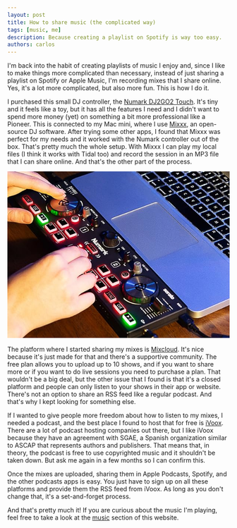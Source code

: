 ```yaml
---
layout: post
title: How to share music (the complicated way)
tags: [music, me]
description: Because creating a playlist on Spotify is way too easy.
authors: carlos
---
```


I'm back into the habit of creating playlists of music I enjoy and, since I like to make things more complicated than necessary, instead of just sharing a playlist on Spotify or Apple Music, I'm recording mixes that I share online. Yes, it's a lot more complicated, but also more fun. This is how I do it.

I purchased this small DJ controller, the [Numark DJ2GO2 Touch](https://www.numark.com/product/dj2go2-touch). It's tiny and it feels like a toy, but it has all the features I need and I didn't want to spend more money (yet) on something a bit more professional like a Pioneer. This is connected to my Mac mini, where I use [Mixxx](https://mixxx.org/), an open-source DJ software. After trying some other apps, I found that Mixxx was perfect for my needs and it worked with the Numark controller out of the box. That's pretty much the whole setup. With Mixxx I can play my local files (I think it works with Tidal too) and record the session in an MP3 file that I can share online. And that's the other part of the process.

![numark dj2go2](/assets/images/numark.jpg)

The platform where I started sharing my mixes is [Mixcloud](https://www.mixcloud.com/). It's nice because it's just made for that and there's a supportive community. The free plan allows you to upload up to 10 shows, and if you want to share more or if you want to do live sessions you need to purchase a plan. That wouldn't be a big deal, but the other issue that I found is that it's a closed platform and people can only listen to your shows in their app or website. There's not an option to share an RSS feed like a regular podcast. And that's why I kept looking for something else.

If I wanted to give people more freedom about how to listen to my mixes, I needed a podcast, and the best place I found to host that for free is [iVoox](https://www.ivoox.com/en/). There are a lot of podcast hosting companies out there, but I like iVoox because they have an agreement with SGAE, a Spanish organization similar to ASCAP that represents authors and publishers. That means that, in theory, the podcast is free to use copyrighted music and it shouldn't be taken down. But ask me again in a few months so I can confirm this.

Once the mixes are uploaded, sharing them in Apple Podcasts, Spotify, and the other podcasts apps is easy. You just have to sign up on all these platforms and provide them the RSS feed from iVoox. As long as you don't change that, it's a set-and-forget process.

And that's pretty much it! If you are curious about the music I'm playing, feel free to take a look at the [music](/music) section of this website.
